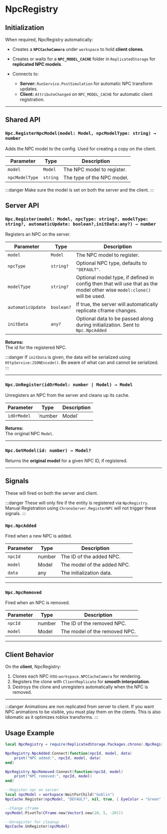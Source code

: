 # NpcRegistry

## Initialization

When required, NpcRegistry automatically:

- Creates a **`NPCCacheCamera`** under `workspace` to hold **client clones**.
- Creates or waits for a **`NPC_MODEL_CACHE`** folder in `ReplicatedStorage` for **replicated NPC models**.
- Connects to:

  - **Server:** `RunService.PostSimulation` for automatic NPC transform updates.
  - **Client:** `AttributeChanged` on `NPC_MODEL_CACHE` for automatic client registration. 

---

## Shared API

### `Npc.RegisterNpcModel(model: Model, npcModelType: string) → number`

Adds the NPC model to the config. Used for creating a copy on the client.

| Parameter          | Type       | Description                                                  |
|--------------------|-----------|--------------------------------------------------------------|
| `model`            | `Model`   | The NPC model to register.      |
| `npcModelType`          | `string` | The type of the NPC model.      |

:::danger
Make sure the model is set on both the server and the client.
:::

## Server API

### `Npc.Register(model: Model, npcType: string?, modelType: string?, automaticUpdate: boolean?,initData:any?) → number`

Registers an NPC on the server.

| Parameter          | Type       | Description                                                  |
|--------------------|-----------|--------------------------------------------------------------|
| `model`            | `Model`   | The NPC model to register.      |
| `npcType`          | `string?` | Optional NPC type, defaults to `"DEFAULT"`.                  |
| `modelType`       | `string?` | Optional model type, if defined in config then that will use that as the model other wise `model:clone()` will be used.         |
| `automaticUpdate`  | `boolean?`| If true, the server will automatically replicate cframe changes.|
| `initData`        | `any?`   | Optional data to be passed along during initialization. Sent to `Npc.NpcAdded`        |

**Returns:**  
The id for the registered NPC.

:::danger
If `initData` is given, the data will be serialized using `HttpService:JSONEncode()`. Be aware of what can and cannot be serialized.
:::


---

### `Npc.UnRegister(idOrModel: number | Model) → Model`

Unregisters an NPC from the server and cleans up its cache.

| Parameter       | Type             | Description                             |
|-----------------|-----------------|-----------------------------------------|
| `idOrModel`     | `number | Model` | NPC ID or the registered model.          |

**Returns:**  
The original NPC `Model`.

---

### `Npc.GetModel(id: number) → Model?`

Returns the **original model** for a given NPC ID, if registered.

---


## Signals

These will fired on both the server and client.

:::danger
These will only fire if the entity is registered via `NpcRegistry`. Manual Registration using `ChronoServer.RegisterNPC` will not trigger these signals.
:::


### `Npc.NpcAdded`

Fired when a new NPC is added.

| Parameter | Type   | Description               |
|-----------|--------|---------------------------|
| `npcId`   | number | The ID of the added NPC.  |
| `model`   | Model  | The model of the added NPC.  |
| `data`    | any    | The initialization data.  |

---

### `Npc.NpcRemoved`

Fired when an NPC is removed.


| Parameter | Type   | Description               |
|-----------|--------|---------------------------|
| `npcId`   | number | The ID of the removed NPC. |
| `model`   | Model  | The model of the removed NPC.  |

---

## Client Behavior

On the **client**, NpcRegistry:

1. Clones each NPC into `workspace.NPCCacheCamera` for rendering.
2. Registers the clone with `ClientReplicate` for **smooth interpolation**.
3. Destroys the clone and unregisters automatically when the NPC is removed.

---

:::danger
Animations are non replicated from server to client. If you want NPC animations to be visible, you must play them on the clients. This is also idiomatic as it optimizes roblox transforms. 
:::

## Usage Example

```lua
local NpcRegistry = require(ReplicatedStorage.Packages.chrono).NpcRegistry

NpcRegistry.NpcAdded:Connect(function(npcId, model, data)
    print("NPC added:", npcId, model, data)
end)

NpcRegistry.NpcRemoved:Connect(function(npcId, model)
    print("NPC removed:", npcId, model)
end)

--Register npc on server
local npcModel = workspace:WaitForChild("Goblin")
NpcCache.Register(npcModel, "DEFAULT", nil, true, { EyeColor = "Green" })

--Change cframe
npcModel:PivotTo(CFrame.new(Vector3.new(20, 5, -20)))

--Unregister for cleanup
NpcCache.UnRegister(npcModel)
```

